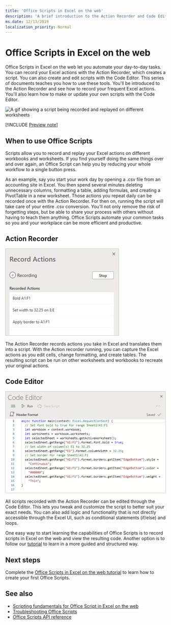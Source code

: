 ```yaml
---
title: 'Office Scripts in Excel on the web'
description: 'A brief introduction to the Action Recorder and Code Editor for Office Scripts.'
ms.date: 12/13/2019
localization_priority: Normal
---
```


# Office Scripts in Excel on the web

Office Scripts in Excel on the web let you automate your day-to-day tasks. You can record your Excel actions with the Action Recorder, which creates a script. You can also create and edit scripts with the Code Editor. This series of documents teaches you how to use these tools. You'll be introduced to the Action Recorder and see how to record your frequent Excel actions. You'll also learn how to make or update your own scripts with the Code Editor.

![A gif showing a script being recorded and replayed on different worksheets](../images/teaser-animation.gif)

[!INCLUDE [Preview note](../includes/preview-note.md)]

## When to use Office Scripts

Scripts allow you to record and replay your Excel actions on different workbooks and worksheets. If you find yourself doing the same things over and over again, an Office Script can help you by reducing your whole workflow to a single button press.

As an example, say you start your work day by opening a .csv file from an accounting site in Excel. You then spend several minutes deleting unnecessary columns, formatting a table, adding formulas, and creating a PivotTable in a new worksheet. Those actions you repeat daily can be recorded once with the Action Recorder. For then on, running the script will take care of your entire .csv conversion. You'll not only remove the risk of forgetting steps, but be able to share your process with others without having to teach them anything. Office Scripts automate your common tasks so you and your workplace can be more efficient and productive.

## Action Recorder

![The Action Recorder after recording several actions.](../images/action-recorder-intro.png)

The Action Recorder records actions you take in Excel and translates them into a script. With the Action recorder running, you can capture the Excel actions as you edit cells, change formatting, and create tables. The resulting script can be run on other worksheets and workbooks to recreate your original actions.

## Code Editor

![The Code Editor showing the script code for the above script.](../images/code-editor-intro.png)

All scripts recorded with the Action Recorder can be edited through the Code Editor. This lets you tweak and customize the script to better suit your exact needs. You can also add logic and functionality that is not directly accessible through the Excel UI, such as conditional statements (if/else) and loops.

One easy way to start learning the capabilities of Office Scripts is to record scripts in Excel on the web and view the resulting code. Another option is to follow our [tutorial](../tutorials/excel-tutorial.md) to learn in a more guided and structured way.

## Next steps

Complete the [Office Scripts in Excel on the web tutorial](../tutorials/excel-tutorial.md) to learn how to create your first Office Scripts.

## See also

- [Scripting fundamentals for Office Script in Excel on the web](../develop/scripting-fundamentals.md)
- [Troubleshooting Office Scripts](../testing/troubleshooting.md)
- [Office Scripts API reference](/javascript/api/office-scripts/overview)
